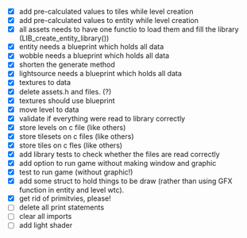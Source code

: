 - [x] add pre-calculated values to tiles while level creation
- [x] add pre-calculated values to entity while level creation
- [x] all assets needs to have one functio to load them and fill the library (LIB_create_entity_library())
- [x] entity needs a blueprint which holds all data
- [x] wobble needs a blueprint which holds all data
- [x] shorten the generate method
- [x] lightsource needs a blueprint which holds all data
- [x] textures to data
- [x] delete assets.h and files. (?)
- [x] textures should use blueprint
- [x] move level to data
- [x] validate if everything were read to library correctly
- [x] store levels on c file (like others)
- [x] store tilesets on c files (like others)
- [x] store tiles on c fles (like others)
- [x] add library tests to check whether the files are read correctly
- [x] add option to run game without making window and graphic
- [x] test to run game (without graphic!)
- [x] add some struct to hold things to be draw (rather than using GFX function
  in entity and level wtc).
- [x] get rid of primitvies, please!
- [ ] delete all print statements
- [ ] clear all imports
- [ ] add light shader
